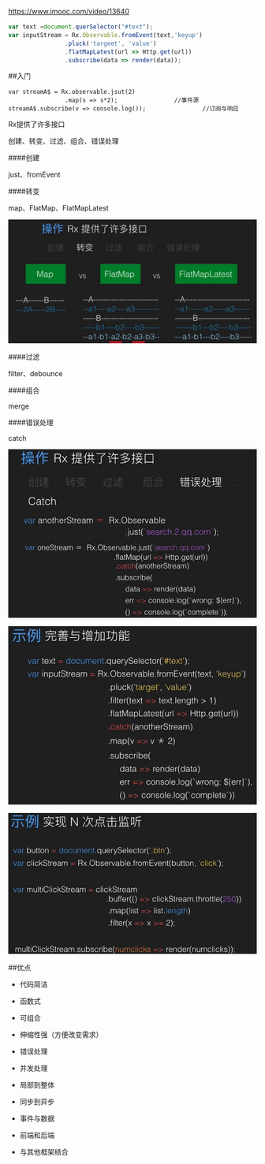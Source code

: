 https://www.imooc.com/video/13640


```js
var text =document.querSelector("#text");
var inputStream = Rx.Observable.fromEvent(text,'keyup')
                .pluck('targeet', 'value')
                .flatMapLatest(url => Http.get(url))
                .subscribe(data => render(data));
```


##入门

```
var streamA$ = Rx.observable.jsut(2)
                .map(s => s*2);                //事件源 
streamA$.subscribe(v => console.log());                //订阅与响应 
```

Rx提供了许多接口

创建、转变、过滤、组合、错误处理



####创建

just、fromEvent


####转变

map、FlatMap、FlatMapLatest

![](/assets/360截图20171207104022918.jpg)


####过滤

filter、debounce


####组合

merge



####错误处理

catch

![](/assets/360截图20171207104451166.jpg)


![](/assets/360截图20171207104759790.jpg)


![](/assets/360截图20171207105127761.jpg)




##优点

- 代码简洁

- 函数式

- 可组合

- 伸缩性强（方便改变需求）

- 错误处理

- 并发处理

- 局部到整体

- 同步到异步

- 事件与数据

- 前端和后端

- 与其他框架结合






